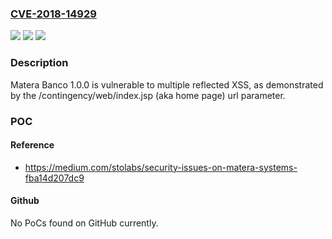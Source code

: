 ### [CVE-2018-14929](https://cve.mitre.org/cgi-bin/cvename.cgi?name=CVE-2018-14929)
![](https://img.shields.io/static/v1?label=Product&message=n%2Fa&color=blue)
![](https://img.shields.io/static/v1?label=Version&message=n%2Fa&color=blue)
![](https://img.shields.io/static/v1?label=Vulnerability&message=n%2Fa&color=brighgreen)

### Description

Matera Banco 1.0.0 is vulnerable to multiple reflected XSS, as demonstrated by the /contingency/web/index.jsp (aka home page) url parameter.

### POC

#### Reference
- https://medium.com/stolabs/security-issues-on-matera-systems-fba14d207dc9

#### Github
No PoCs found on GitHub currently.

